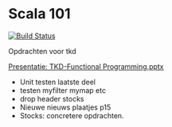 # Scala 101

[![Build Status](https://travis-ci.org/Sogyo/scala101.svg?branch=master)](https://travis-ci.org/Sogyo/scala101)

Opdrachten voor tkd

[Presentatie: TKD-Functional Programming.pptx](https://docs.google.com/presentation/d/1-UXQAXozvWV-M48wimweOjQoGP1YW_ApXKDgOTfcYXk/)


- Unit testen laatste deel
- testen myfilter mymap etc
- drop header stocks
- Nieuwe nieuws plaatjes p15
- Stocks: concretere opdrachten. 
